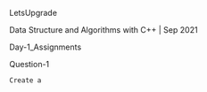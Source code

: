 LetsUpgrade

Data Structure and Algorithms with C++ | Sep 2021

Day-1_Assignments

Question-1      
      
`Create a `
